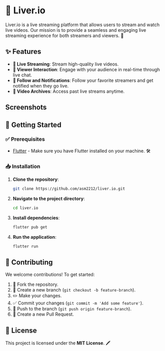 # 🎥 Liver.io

Liver.io is a live streaming platform that allows users to stream and watch live videos. Our mission is to provide a seamless and engaging live streaming experience for both streamers and viewers. 🌟

## ✨ Features

- **📡 Live Streaming**: Stream high-quality live videos.  
- **💬 Viewer Interaction**: Engage with your audience in real-time through live chat.  
- **🔔 Follow and Notifications**: Follow your favorite streamers and get notified when they go live.  
- **📀 Video Archives**: Access past live streams anytime.

## Screenshots


## 🚀 Getting Started

### ✅ Prerequisites

- [Flutter](https://flutter.dev/docs/get-started/install) - Make sure you have Flutter installed on your machine. 🛠️

### 📥 Installation

1. **Clone the repository**:  

    ```bash
    git clone https://github.com/asm2212/liver.io.git
    ```

2. **Navigate to the project directory**:  

    ```bash
    cd liver.io
    ```

3. **Install dependencies**:  

    ```bash
    flutter pub get
    ```

4. **Run the application**:  

    ```bash
    flutter run
    ```

## 🤝 Contributing

We welcome contributions! To get started:  

1. 🍄 Fork the repository.  
2. 🌿 Create a new branch (`git checkout -b feature-branch`).  
3. ✏️ Make your changes.  
4. ✅ Commit your changes (`git commit -m 'Add some feature'`).  
5. 🚀 Push to the branch (`git push origin feature-branch`).  
6. 📨 Create a new Pull Request.  

## 📜 License

This project is licensed under the **MIT License**. 🖍️

